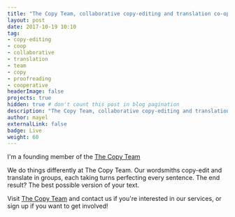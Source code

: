 ```yaml
---
title: "The Copy Team, collaborative copy-editing and translation co-op"
layout: post
date: 2017-10-19 10:10
tag:
- copy-editing
- coop
- collaborative
- translation
- team
- copy
- proofreading
- cooperative
headerImage: false
projects: true
hidden: true # don't count this post in blog pagination
description: "The Copy Team, collaborative copy-editing and translation co-op"
author: mayel
externalLink: false
badge: Live
weight: 60
---
```



I'm a founding member of the [The Copy Team](http://thecopy.team/)

We do things differently at The Copy Team. Our wordsmiths copy-edit and translate in groups, each taking turns perfecting every sentence. The end result? The best possible version of your text.

Visit [The Copy Team](http://thecopy.team/) and contact us if you're interested in our services, or sign up if you want to get involved!
